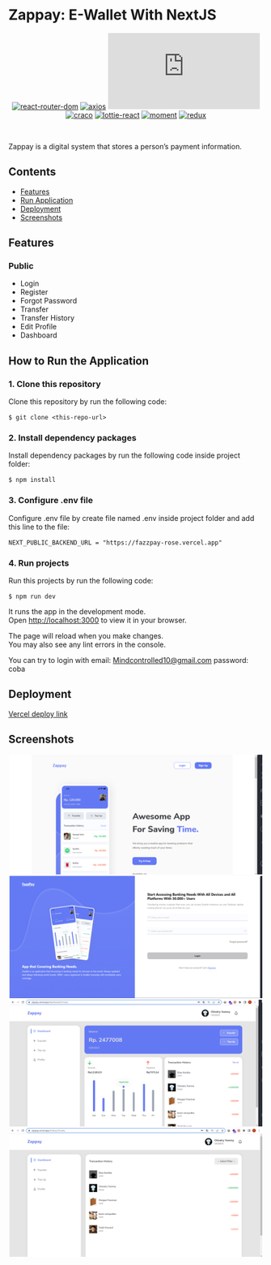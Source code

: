 # Zappay: E-Wallet With NextJS

<div align="center">

[![react-router-dom](https://img.shields.io/npm/v/react-router-dom?label=react-router-dom)](https://www.npmjs.com/package/react-router-dom)
[![axios](https://img.shields.io/npm/v/axios?label=axios)](https://www.npmjs.com/package/axios)
[![chart.js](https://img.shields.io/npm/v/chart.js?label=chart.js)](https://www.npmjs.com/package/chart.js)
[![craco](https://img.shields.io/npm/v/craco?label=craco)](https://www.npmjs.com/package/craco)
[![lottie-react](https://img.shields.io/npm/v/lottie-react?label=lottie-react)](https://www.npmjs.com/package/lottie-react)
[![moment](https://img.shields.io/npm/v/moment?label=moment)](https://www.npmjs.com/package/moment)
[![redux](https://img.shields.io/npm/v/redux?label=redux)](https://www.npmjs.com/package/redux)

<br/>

</div>

Zappay is a digital system that stores a person’s payment information.

## Contents

- [Features](#features)
- [Run Application](#how-to-run-the-application)
- [Deployment](#deployment)
- [Screenshots](#screenshots)

## Features

### Public

- Login
- Register
- Forgot Password
- Transfer
- Transfer History
- Edit Profile
- Dashboard

## How to Run the Application

### 1. Clone this repository

Clone this repository by run the following code:

```
$ git clone <this-repo-url>
```

### 2. Install dependency packages

Install dependency packages by run the following code inside project folder:

```
$ npm install
```

### 3. Configure .env file

Configure .env file by create file named .env inside project folder and add this line to the file:

```
NEXT_PUBLIC_BACKEND_URL = "https://fazzpay-rose.vercel.app"
```

### 4. Run projects

Run this projects by run the following code:

```
$ npm run dev
```

It runs the app in the development mode.\
Open [http://localhost:3000](http://localhost:3000) to view it in your browser.

The page will reload when you make changes.\
You may also see any lint errors in the console.

You can try to login with
email: Mindcontrolled10@gmail.com
password: coba

## Deployment

[Vercel deploy link](https://zwallet-next.vercel.app/)

## Screenshots

<div align="center">
<img width="500" src="https://raw.githubusercontent.com/Rama-z/zappay/main/public/images/landingpage.png" alt="Landing page">

<img width="500" src="https://raw.githubusercontent.com/Rama-z/zappay/main/public/images/login.png" alt="Login page">

<img width="500" src="https://raw.githubusercontent.com/Rama-z/zappay/main/public/images/dashboard.png" alt="Dashboard">

<img width="500" src="https://raw.githubusercontent.com/Rama-z/zappay/main/public/images/history.png" alt="Transfer history">
</div>
